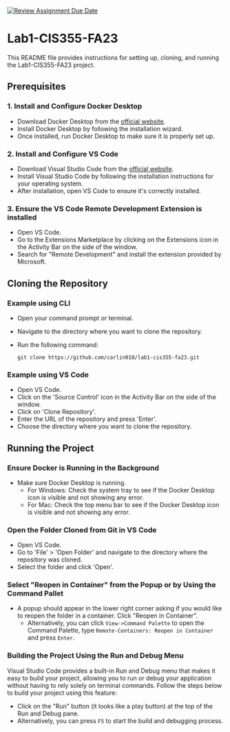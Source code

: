 [![Review Assignment Due Date](https://classroom.github.com/assets/deadline-readme-button-24ddc0f5d75046c5622901739e7c5dd533143b0c8e959d652212380cedb1ea36.svg)](https://classroom.github.com/a/TYoWPjqh)
# Lab1-CIS355-FA23

This README file provides instructions for setting up, cloning, and running the Lab1-CIS355-FA23 project.

## Prerequisites

### 1. Install and Configure Docker Desktop

- Download Docker Desktop from the [official website](https://www.docker.com/products/docker-desktop).
- Install Docker Desktop by following the installation wizard.
- Once installed, run Docker Desktop to make sure it is properly set up.

### 2. Install and Configure VS Code

- Download Visual Studio Code from the [official website](https://code.visualstudio.com/).
- Install Visual Studio Code by following the installation instructions for your operating system.
- After installation, open VS Code to ensure it's correctly installed.

### 3. Ensure the VS Code Remote Development Extension is installed

- Open VS Code.
- Go to the Extensions Marketplace by clicking on the Extensions icon in the Activity Bar on the side of the window.
- Search for "Remote Development" and install the extension provided by Microsoft.

## Cloning the Repository

### Example using CLI

- Open your command prompt or terminal.
- Navigate to the directory where you want to clone the repository.
- Run the following command:

    ```
    git clone https://github.com/carlin010/lab1-cis355-fa23.git
    ```

### Example using VS Code

- Open VS Code.
- Click on the 'Source Control' icon in the Activity Bar on the side of the window.
- Click on 'Clone Repository'.
- Enter the URL of the repository and press 'Enter'.
- Choose the directory where you want to clone the repository.

## Running the Project

### Ensure Docker is Running in the Background

- Make sure Docker Desktop is running.
  - For Windows: Check the system tray to see if the Docker Desktop icon is visible and not showing any error.
  - For Mac: Check the top menu bar to see if the Docker Desktop icon is visible and not showing any error.

### Open the Folder Cloned from Git in VS Code

- Open VS Code.
- Go to 'File' > 'Open Folder' and navigate to the directory where the repository was cloned.
- Select the folder and click 'Open'.

### Select "Reopen in Container" from the Popup or by Using the Command Pallet

- A popup should appear in the lower right corner asking if you would like to reopen the folder in a container. Click "Reopen in Container".
  - Alternatively, you can click `View->Command Palette` to open the Command Palette, type `Remote-Containers: Reopen in Container` and press `Enter`.

### Building the Project Using the Run and Debug Menu

Visual Studio Code provides a built-in Run and Debug menu that makes it easy to build your project, allowing you to run or debug your application without having to rely solely on terminal commands. Follow the steps below to build your project using this feature:

- Click on the "Run" button (it looks like a play button) at the top of the Run and Debug pane.
- Alternatively, you can press `F5` to start the build and debugging process. 
